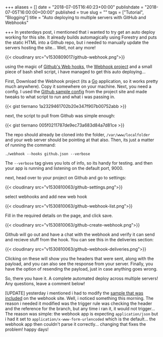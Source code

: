 +++
aliases = []
date = "2018-07-05T16:40:23+00:00"
publishdate = "2018-07-05T16:00:00+00:00"
published = true
slug = ""
tags = ["Tutorial", "Blogging"]
title = "Auto deploying to multiple servers with GitHub and Webhooks"

+++
In yesterdays post, i mentioned that i wanted to try get an auto deploy working for this site. It already builds automagically using Forestry and puts the static HTML into a Github repo, but i needed to manually update the servers hosting the site... Well, not any more!

{{< cloudinary src="v1530809017/github-webhook.png">}}

using the magic of [Github's Web hooks](https://developer.github.com/webhooks/), the [Webhook project](https://github.com/adnanh/webhook) and a small piece of bash shell script, i have managed to get this auto deploying...

First, Download the Webhook project (its a [Go](https://golang.org/) application, so it works pretty much anywhere). Copy it somewhere on your machine. Next, you need a config. I used the [Github sample config](https://github.com/adnanh/webhook/blob/master/docs/Hook-Examples.md) from the project site and made tweaks to what script to run and what i was passing in.

{{< gist tiernano 1a2329461702b20e347f907b00752abb >}}

next, the script to pull from Github was simple enough:

{{< gist tiernano 005f0211787de9ec73a683d84a7d81ce >}}

The repo should already be cloned into the folder, `/var/www/localfolder` and your web server should be pointing at that also. Then, its just a matter of running the command:

`./webhook --hooks github.json --verbose`

The `--verbose` tag gives you lots of info, so its handy for testing. and then your app is running and listening on the default port, 9000.

next, head over to your project on Github and go to settings:

{{< cloudinary src="v1530810063/github-settings.png">}}

select webhooks and add new web hook

{{< cloudinary src="v1530810063/github-webhook-list.png">}}

Fill in the required details on the page, and click save.

{{< cloudinary src="v1530810063/github-create-webhook.png">}}

Github will go out and have a chat with the webhook and verify it can send and recieve stuff from the hook. You can see this in the deliveries section:

{{< cloudinary src="v1530810063/github-webhook-deliveries.png">}}

Clicking on these will show you the headers that were sent, along with the payload, and you can also see the response from your server. Finally, you have the option of resending the payload, just in case anything goes wrong.

So, there you have it. A complete automated deploy across multiple servers! Any questions, leave a comment below!

\[UPDATE\] yesterday i mentioned i had to modify the [sample that was included](https://github.com/adnanh/webhook/blob/master/docs/Hook-Examples.md) on the webhook site. Well, i noticed something this morning. The reason i needed it modified was the trigger rule was checking the header and the reference for the branch, but any time i ran it, it would not trigger... The reason was simple: the webhook app is expecting `application/json` but i had it set to `application/x-www-form-urlencoded` which is the default... the webhook app then couldn't parse it correctly... changing that fixes the problem! happy days!